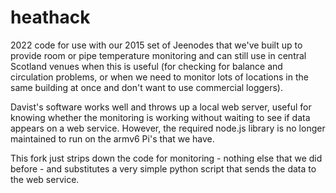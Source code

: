 # heathack

2022 code for use with our 2015 set of Jeenodes that we've built up to provide room or pipe temperature monitoring and can still use in central Scotland venues when this is useful (for checking for balance and circulation problems, or when we need to monitor lots of locations in the same building at once and don't want to use commercial loggers).

Davist's software works well and throws up a local web server, useful for knowing whether the monitoring is working without waiting to see if data appears on a web service.  However, the required node.js library is no longer maintained to run on the armv6 Pi's that we have.  

This fork just strips down the code for monitoring - nothing else that we did before - and substitutes a very simple python script that sends the data to the web service.


